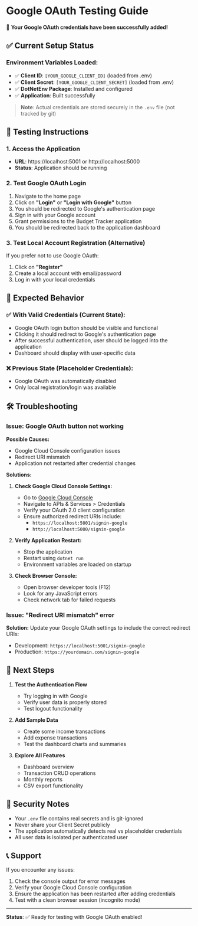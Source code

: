 # Google OAuth Testing Guide

🎉 **Your Google OAuth credentials have been successfully added!**

## ✅ Current Setup Status

### Environment Variables Loaded:
- ✅ **Client ID**: `[YOUR_GOOGLE_CLIENT_ID]` (loaded from .env)
- ✅ **Client Secret**: `[YOUR_GOOGLE_CLIENT_SECRET]` (loaded from .env)
- ✅ **DotNetEnv Package**: Installed and configured
- ✅ **Application**: Built successfully

> **Note**: Actual credentials are stored securely in the `.env` file (not tracked by git)

## 🔧 Testing Instructions

### 1. Access the Application
- **URL**: https://localhost:5001 or http://localhost:5000
- **Status**: Application should be running

### 2. Test Google OAuth Login
1. Navigate to the home page
2. Click on **"Login"** or **"Login with Google"** button
3. You should be redirected to Google's authentication page
4. Sign in with your Google account
5. Grant permissions to the Budget Tracker application
6. You should be redirected back to the application dashboard

### 3. Test Local Account Registration (Alternative)
If you prefer not to use Google OAuth:
1. Click on **"Register"** 
2. Create a local account with email/password
3. Log in with your local credentials

## 🚀 Expected Behavior

### ✅ With Valid Credentials (Current State):
- Google OAuth login button should be visible and functional
- Clicking it should redirect to Google's authentication page
- After successful authentication, user should be logged into the application
- Dashboard should display with user-specific data

### ❌ Previous State (Placeholder Credentials):
- Google OAuth was automatically disabled
- Only local registration/login was available

## 🛠️ Troubleshooting

### Issue: Google OAuth button not working
**Possible Causes:**
- Google Cloud Console configuration issues
- Redirect URI mismatch
- Application not restarted after credential changes

**Solutions:**
1. **Check Google Cloud Console Settings:**
   - Go to [Google Cloud Console](https://console.cloud.google.com/)
   - Navigate to APIs & Services > Credentials
   - Verify your OAuth 2.0 client configuration
   - Ensure authorized redirect URIs include:
     - `https://localhost:5001/signin-google`
     - `http://localhost:5000/signin-google`

2. **Verify Application Restart:**
   - Stop the application
   - Restart using `dotnet run`
   - Environment variables are loaded on startup

3. **Check Browser Console:**
   - Open browser developer tools (F12)
   - Look for any JavaScript errors
   - Check network tab for failed requests

### Issue: "Redirect URI mismatch" error
**Solution:**
Update your Google OAuth settings to include the correct redirect URIs:
- Development: `https://localhost:5001/signin-google`
- Production: `https://yourdomain.com/signin-google`

## 🎯 Next Steps

1. **Test the Authentication Flow**
   - Try logging in with Google
   - Verify user data is properly stored
   - Test logout functionality

2. **Add Sample Data**
   - Create some income transactions
   - Add expense transactions
   - Test the dashboard charts and summaries

3. **Explore All Features**
   - Dashboard overview
   - Transaction CRUD operations
   - Monthly reports
   - CSV export functionality

## 🔐 Security Notes

- Your `.env` file contains real secrets and is git-ignored
- Never share your Client Secret publicly
- The application automatically detects real vs placeholder credentials
- All user data is isolated per authenticated user

## 📞 Support

If you encounter any issues:
1. Check the console output for error messages
2. Verify your Google Cloud Console configuration
3. Ensure the application has been restarted after adding credentials
4. Test with a clean browser session (incognito mode)

---

**Status**: ✅ Ready for testing with Google OAuth enabled!
